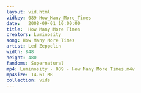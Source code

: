 ```yaml
---
layout: vid.html
vidkey: 089-How_Many_More_Times
date:   2008-09-01 10:00:00
title:  How Many More Times
creators: Luminosity
song: How Many More Times
artist: Led Zeppelin
width: 848
height: 480
fandoms: Supernatural
mp4: Luminosity - 089 - How Many More Times.m4v
mp4size: 14.61 MB
collection: vids
---
```


  <div>
  
  </div>
  